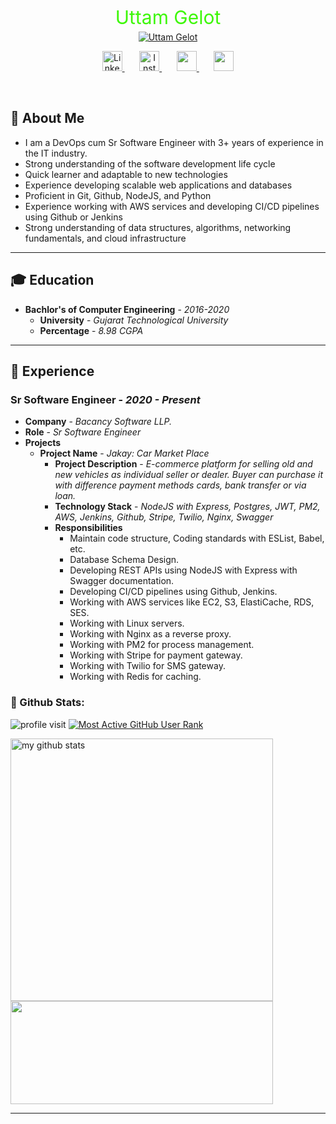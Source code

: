 <div
   align="center"
>
   <p
      style="text-align:center; font-size:30px; ont-family: 'Fira Code'; color:#3DF707; font-weight:400; margin-bottom: 5px;"
   >
      Uttam Gelot
   </p>
   <a
      href="https://www.linkedin.com/in/uttam-gelot"
   >
      <img
         alt="Uttam Gelot"
         src="https://readme-typing-svg.demolab.com?font=Fira+Code&pause=1000&color=3DF707&center=true&vCenter=true&width=435&lines=I+Write+Code.;Always+Learning.;DevOps+Cum+Backend+Developer."
      />
   </a>

   <!-- Social icons section -->
   <p
      align="center"
   >
      <a
         href="https://www.linkedin.com/in/uttam-gelot"
      >
         <img
            width="32px"
            alt="LinkedIn"
            title="Uttam Gelot LinkedIn"
            style="color:gree;"
            src="https://cdn-icons-png.flaticon.com/512/174/174857.png"
         />
      </a>
      &#8287;&#8287;&#8287;&#8287;&#8287;
      <a
         href="https://www.instagram.com/uttam_1137"
      >
         <img
            width="32px"
            alt="Instagram"
            title="Uttam Gelot Instagram"
            src="https://www.transparentpng.com/thumb/logo-instagram/kuQpOb-logo-instagram-images.png"
         />
      </a>
      &#8287;&#8287;&#8287;&#8287;&#8287;
      <a
         href="https://www.hackerrank.com/uttamgelot"
         alt="Hackerrank"
         title="Uttam Gelot Hackerrank"
      >
         <img
            width="32px"
            src="https://cdn3.iconfinder.com/data/icons/logos-and-brands-adobe/512/160_Hackerrank-512.png"
         />
      </a>
      &#8287;&#8287;&#8287;&#8287;&#8287;
      <a
         href="https://api.whatsapp.com/send?phone=917203919938&text=hi"
         alt="WhatsApp"
         title="Uttam Gelot WhatsApp"
      >
         <img
            width="32px"
            src="https://www.transparentpng.com/thumb/ipl-logo-transparent-images/whatsapp-logo-png-transparent-21.png"
         />
      </a>
   </p>
</div>

<br/>

## 👦 About Me

<ul>
  <li>I am a DevOps cum Sr Software Engineer with 3+ years of experience in the IT industry.</li>
  <li>Strong understanding of the software development life cycle</li>
  <li>Quick learner and adaptable to new technologies</li>
  <li>Experience developing scalable web applications and databases</li>
  <li>Proficient in Git, Github, NodeJS, and Python</li>
  <li>Experience working with AWS services and developing CI/CD pipelines using Github or Jenkins</li>
  <li>Strong understanding of data structures, algorithms, networking fundamentals, and cloud infrastructure</li>
</ul>

<hr/>

## 🎓 Education

<ul>
  <li>
    <b>Bachlor's of Computer Engineering</b> - <i>2016-2020</i>
    <ul>
      <li>
        <b>University</b> - <i>Gujarat Technological University</i>
      </li>
      <li>
        <b>Percentage</b> - <i>8.98 CGPA</i>
      </li>
    </ul>
  </li>
</ul>

<hr/>

## 🏢 Experience

### Sr Software Engineer - <i>2020 - Present</i>

<!-- structure with company name, role responsibility & list of projects -->
<ul>
   <li>
      <b>Company</b> - <i>Bacancy Software LLP.</i>
   </li>
   <li>
      <b>Role</b> - <i>Sr Software Engineer</i>
   </li>
   <li>
      <b>Projects</b>
      <ul>
         <li>
         <b>Project Name</b> - <i>Jakay: Car Market Place</i>
         <ul>
            <li>
               <b>Project Description</b> - <i>E-commerce platform for selling old and new vehicles as individual seller or dealer. Buyer can purchase it with difference payment methods cards, bank transfer or via loan.</i>
            </li>
            <li>
               <b>Technology Stack</b> - <i>NodeJS with Express, Postgres, JWT, PM2, AWS, Jenkins, Github, Stripe, Twilio, Nginx, Swagger</i>
            </li>
            <li>
               <b>Responsibilities</b>
               <ul>
                  <li>Maintain code structure, Coding standards with ESList, Babel, etc.</li>
                  <li>Database Schema Design.</li>
                  <li>Developing REST APIs using NodeJS with Express with Swagger documentation.</li>
                  <li>Developing CI/CD pipelines using Github, Jenkins.</li>
                  <li>Working with AWS services like EC2, S3, ElastiCache, RDS, SES.</li>
                  <li>Working with Linux servers.</li>
                  <li>Working with Nginx as a reverse proxy.</li>
                  <li>Working with PM2 for process management.</li>
                  <li>Working with Stripe for payment gateway.</li>
                  <li>Working with Twilio for SMS gateway.</li>
                  <li>Working with Redis for caching.</li>
               </ul>
            </li>
         </ul>
      </ul>
   </li>
</ul>

### 👦 Github Stats:

<div align="left">

![profile visit](https://komarev.com/ghpvc/?username=uttam-gelot) [![Most Active GitHub User Rank](https://endy419y2alipob.m.pipedream.net)](https://commits.top/egypt.html)

<p align="left">
<img src="https://github-readme-stats.vercel.app/api?username=uttam-gelot&show_icons=true&theme=buefy&count_private=true" alt="my github stats" width="420"/>
   <img src="https://github-readme-streak-stats.herokuapp.com/?user=uttam-gelot" width="420" height="165">
</p>
     
</div>

</p>
<hr>
<p>
